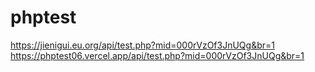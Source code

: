 # phptest
https://jienigui.eu.org/api/test.php?mid=000rVzOf3JnUQg&br=1
https://phptest06.vercel.app/api/test.php?mid=000rVzOf3JnUQg&br=1
